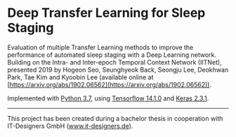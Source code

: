 # Deep Transfer Learning for Sleep Staging
Evaluation of multiple Transfer Learning methods to improve the performance of automated sleep staging with a Deep Learning network.
Building on the Intra- and Inter-epoch Temporal Context Network (IITNet), presented 2019 by Hogeon Seo, Seunghyeok Back, Seongju Lee, Deokhwan Park, Tae Kim and Kyoobin Lee (available online at [https://arxiv.org/abs/1902.06562](https://arxiv.org/abs/1902.06562)).

Implemented with [Python 3.7](https://www.python.org/), using [Tensorflow 14.1.0](https://www.tensorflow.org/) and [Keras 2.3.1](https://keras.io/).

------------------
This project has been created during a bachelor thesis in cooperation with IT-Designers GmbH (www.it-designers.de).
